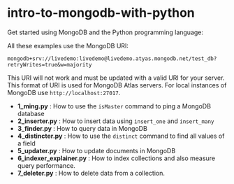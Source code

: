 # intro-to-mongodb-with-python
Get started using MongoDB and the Python programming language:

All these examples use the MongoDB URI:

```mongodb+srv://livedemo:livedemo@livedemo.atyas.mongodb.net/test_db?retryWrites=true&w=majority```

This URI will not work and must be updated with a valid URI for your server.
This format of URI is used for MongoDB Atlas servers. For local 
instances of MongoDB use `http://localhost:27017`.

 * **1_ming.py** : How to use the `isMaster` command to ping a MongoDB
 database
 * **2_inserter.py** : How to insert data using `insert_one` and
 `insert_many`
 * **3_finder.py** : How to query data in MongoDB
 * **4_distincter.py** : How to use the `distinct` command to find
 all values of a field
 * **5_updater.py** : How to update documents in MongoDB
 * **6_indexer_explainer.py** : How to index collections and also
 measure query performance.
 * **7_deleter.py** : How to delete data from a collection.
